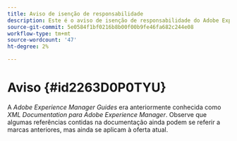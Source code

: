 ```yaml
---
title: Aviso de isenção de responsabilidade
description: Este é o aviso de isenção de responsabilidade do Adobe Experience Manager Guides
source-git-commit: 5e0584f1bf0216b8b00f00b9fe46fa682c244e08
workflow-type: tm+mt
source-wordcount: '47'
ht-degree: 2%

---
```



# Aviso {#id2263D0P0TYU}

A *Adobe Experience Manager Guides* era anteriormente conhecida como *XML Documentation para Adobe Experience Manager*. Observe que algumas referências contidas na documentação ainda podem se referir a marcas anteriores, mas ainda se aplicam à oferta atual.

